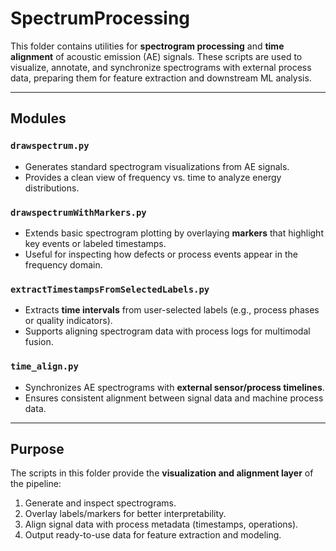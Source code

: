 # SpectrumProcessing

This folder contains utilities for **spectrogram processing** and **time alignment** of acoustic emission (AE) signals. These scripts are used to visualize, annotate, and synchronize spectrograms with external process data, preparing them for feature extraction and downstream ML analysis.

---

## Modules

### `drawspectrum.py`
- Generates standard spectrogram visualizations from AE signals.  
- Provides a clean view of frequency vs. time to analyze energy distributions.

### `drawspectrumWithMarkers.py`
- Extends basic spectrogram plotting by overlaying **markers** that highlight key events or labeled timestamps.  
- Useful for inspecting how defects or process events appear in the frequency domain.

### `extractTimestampsFromSelectedLabels.py`
- Extracts **time intervals** from user-selected labels (e.g., process phases or quality indicators).  
- Supports aligning spectrogram data with process logs for multimodal fusion.

### `time_align.py`
- Synchronizes AE spectrograms with **external sensor/process timelines**.  
- Ensures consistent alignment between signal data and machine process data.

---

## Purpose
The scripts in this folder provide the **visualization and alignment layer** of the pipeline:
1. Generate and inspect spectrograms.  
2. Overlay labels/markers for better interpretability.  
3. Align signal data with process metadata (timestamps, operations).  
4. Output ready-to-use data for feature extraction and modeling.

